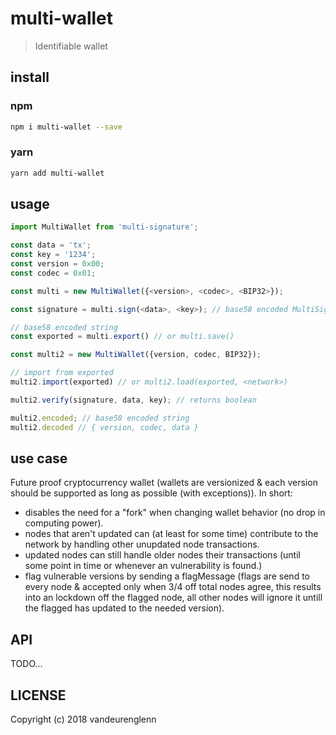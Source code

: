 # multi-wallet
> Identifiable wallet <version><codec><wallet>

## install
### npm
```sh
npm i multi-wallet --save
```
### yarn
```sh
yarn add multi-wallet
```

## usage
```js
import MultiWallet from 'multi-signature';

const data = 'tx';
const key = '1234';
const version = 0x00;
const codec = 0x01;

const multi = new MultiWallet({<version>, <codec>, <BIP32>});

const signature = multi.sign(<data>, <key>); // base58 encoded MultiSignature

// base58 encoded string
const exported = multi.export() // or multi.save()

const multi2 = new MultiWallet({version, codec, BIP32});

// import from exported
multi2.import(exported) // or multi2.load(exported, <network>)

multi2.verify(signature, data, key); // returns boolean

multi2.encoded; // base58 encoded string
multi2.decoded // { version, codec, data }
```
## use case
Future proof cryptocurrency wallet (wallets are versionized & each version should be supported as long as possible (with exceptions)).
In short:
- disables the need for a "fork" when changing wallet behavior (no drop in computing power).
- nodes that aren't updated can (at least for some time) contribute to the network by handling other unupdated node transactions.
- updated nodes can still handle older nodes their transactions (until some point in time or whenever an vulnerability is found.)
- flag vulnerable versions by sending a flagMessage (flags are send to every node & accepted only when 3/4 off total nodes agree, this results into an lockdown off the flagged node, all other nodes will ignore it untill the flagged has updated to the needed version).


## API
TODO...

## LICENSE
Copyright (c) 2018 vandeurenglenn
